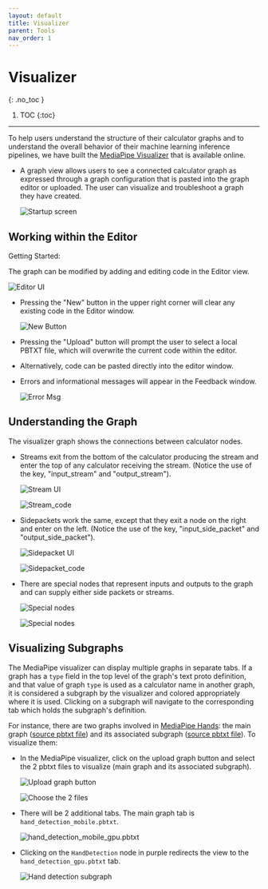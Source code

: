 ```yaml
---
layout: default
title: Visualizer
parent: Tools
nav_order: 1
---
```


# Visualizer
{: .no_toc }

1. TOC
{:toc}
---

To help users understand the structure of their calculator graphs and to
understand the overall behavior of their machine learning inference pipelines,
we have built the [MediaPipe Visualizer](https://viz.mediapipe.dev/)
that is available online.

*   A graph view allows users to see a connected calculator graph as expressed
    through a graph configuration that is pasted into the graph editor or
    uploaded. The user can visualize and troubleshoot a graph they have created.

    ![Startup screen](https://mediapipe.dev/images/startup_screen.png)

## Working within the Editor

Getting Started:

The graph can be modified by adding and editing code in the Editor view.

![Editor UI](https://mediapipe.dev/images/editor_view.png)

*   Pressing the "New" button in the upper right corner will clear any existing
    code in the Editor window.

    ![New Button](https://mediapipe.dev/images/upload_button.png)

*   Pressing the "Upload" button will prompt the user to select a local PBTXT
    file, which will overwrite the current code within the editor.

*   Alternatively, code can be pasted directly into the editor window.

*   Errors and informational messages will appear in the Feedback window.

    ![Error Msg](https://mediapipe.dev/images/console_error.png)

## Understanding the Graph

The visualizer graph shows the connections between calculator nodes.

*   Streams exit from the bottom of the calculator producing the stream and
    enter the top of any calculator receiving the stream. (Notice the use of the
    key, "input_stream" and "output_stream").

    ![Stream UI](https://mediapipe.dev/images/stream_ui.png)

    ![Stream_code](https://mediapipe.dev/images/stream_code.png)

*   Sidepackets work the same, except that they exit a node on the right and
    enter on the left. (Notice the use of the key, "input_side_packet" and
    "output_side_packet").

    ![Sidepacket UI](https://mediapipe.dev/images/side_packet.png)

    ![Sidepacket_code](https://mediapipe.dev/images/side_packet_code.png)

*   There are special nodes that represent inputs and outputs to the graph and
    can supply either side packets or streams.

    ![Special nodes](https://mediapipe.dev/images/special_nodes.png)

    ![Special nodes](https://mediapipe.dev/images/special_nodes_code.png)

## Visualizing Subgraphs

The MediaPipe visualizer can display multiple graphs in separate tabs. If a
graph has a `type` field in the top level of the graph's text proto definition,
and that value of graph `type` is used as a calculator name in another graph, it
is considered a subgraph by the visualizer and colored appropriately where it is
used. Clicking on a subgraph will navigate to the corresponding tab which holds
the subgraph's definition.

For instance, there are two graphs involved in
[MediaPipe Hands](../solutions/hands.md): the main graph
([source pbtxt file](https://github.com/google/mediapipe/blob/master/mediapipe/graphs/hand_tracking/hand_detection_mobile.pbtxt))
and its associated subgraph
([source pbtxt file](https://github.com/google/mediapipe/blob/master/mediapipe/graphs/hand_tracking/subgraphs/hand_detection_gpu.pbtxt)).
To visualize them:

*   In the MediaPipe visualizer, click on the upload graph button and select the
    2 pbtxt files to visualize (main graph and its associated subgraph).

    ![Upload graph button](https://mediapipe.dev/images/upload_button.png)

    ![Choose the 2 files](https://mediapipe.dev/images/upload_2pbtxt.png)

*   There will be 2 additional tabs. The main graph tab is
    `hand_detection_mobile.pbtxt`.

    ![hand_detection_mobile_gpu.pbtxt](https://mediapipe.dev/images/maingraph_visualizer.png)

*   Clicking on the `HandDetection` node in purple redirects the view to the
    `hand_detection_gpu.pbtxt` tab.

    ![Hand detection subgraph](https://mediapipe.dev/images/click_subgraph_handdetection.png)
